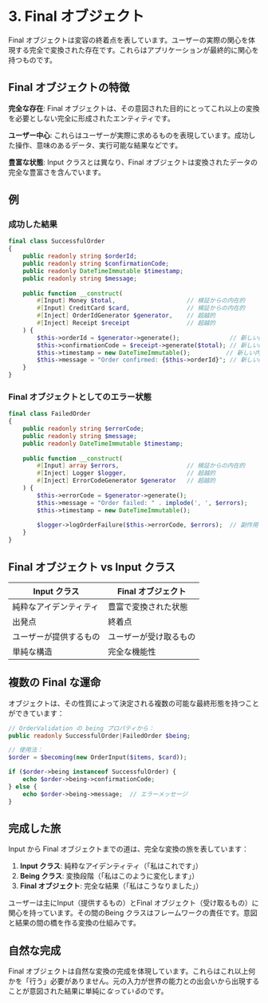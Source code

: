 # 3. Final オブジェクト

Final オブジェクトは変容の終着点を表しています。ユーザーの実際の関心を体現する完全で変換された存在です。これらはアプリケーションが最終的に関心を持つものです。

## Final オブジェクトの特徴

**完全な存在**: Final オブジェクトは、その意図された目的にとってこれ以上の変換を必要としない完全に形成されたエンティティです。

**ユーザー中心**: これらはユーザーが実際に求めるものを表現しています。成功した操作、意味のあるデータ、実行可能な結果などです。

**豊富な状態**: Input クラスとは異なり、Final オブジェクトは変換されたデータの完全な豊富さを含んでいます。

## 例

### 成功した結果
```php
final class SuccessfulOrder
{
    public readonly string $orderId;
    public readonly string $confirmationCode;
    public readonly DateTimeImmutable $timestamp;
    public readonly string $message;
    
    public function __construct(
        #[Input] Money $total,                    // 検証からの内在的
        #[Input] CreditCard $card,                // 検証からの内在的
        #[Inject] OrderIdGenerator $generator,    // 超越的
        #[Inject] Receipt $receipt                // 超越的
    ) {
        $this->orderId = $generator->generate();              // 新しい内在的
        $this->confirmationCode = $receipt->generate($total); // 新しい内在的
        $this->timestamp = new DateTimeImmutable();          // 新しい内在的
        $this->message = "Order confirmed: {$this->orderId}"; // 新しい内在的
    }
}
```

### Final オブジェクトとしてのエラー状態
```php
final class FailedOrder
{
    public readonly string $errorCode;
    public readonly string $message;
    public readonly DateTimeImmutable $timestamp;
    
    public function __construct(
        #[Input] array $errors,                   // 検証からの内在的
        #[Inject] Logger $logger,                 // 超越的
        #[Inject] ErrorCodeGenerator $generator   // 超越的
    ) {
        $this->errorCode = $generator->generate();
        $this->message = "Order failed: " . implode(', ', $errors);
        $this->timestamp = new DateTimeImmutable();
        
        $logger->logOrderFailure($this->errorCode, $errors);  // 副作用
    }
}
```

## Final オブジェクト vs Input クラス

| Input クラス | Final オブジェクト |
|---------------|---------------|
| 純粋なアイデンティティ | 豊富で変換された状態 |
| 出発点 | 終着点 |
| ユーザーが提供するもの | ユーザーが受け取るもの |
| 単純な構造 | 完全な機能性 |

## 複数の Final な運命

オブジェクトは、その性質によって決定される複数の可能な最終形態を持つことができています：

```php
// OrderValidation の being プロパティから：
public readonly SuccessfulOrder|FailedOrder $being;

// 使用法：
$order = $becoming(new OrderInput($items, $card));

if ($order->being instanceof SuccessfulOrder) {
    echo $order->being->confirmationCode;
} else {
    echo $order->being->message;  // エラーメッセージ
}
```

## 完成した旅

Input から Final オブジェクトまでの道は、完全な変換の旅を表しています：

1. **Input クラス**: 純粋なアイデンティティ（「私はこれです」）
2. **Being クラス**: 変換段階（「私はこのように変化します」）
3. **Final オブジェクト**: 完全な結果（「私はこうなりました」）

ユーザーは主にInput（提供するもの）とFinal オブジェクト（受け取るもの）に関心を持っています。その間のBeing クラスはフレームワークの責任です。意図と結果の間の橋を作る変換の仕組みです。

## 自然な完成

Final オブジェクトは自然な変換の完成を体現しています。これらはこれ以上何かを「行う」必要がありません。元の入力が世界の能力との出会いから出現することが意図された結果に単純に*なっている*のです。